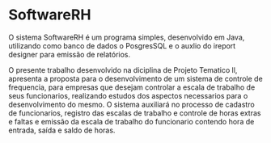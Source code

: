 # SoftwareRH

O sistema SoftwareRH é um programa simples, desenvolvido em Java, utilizando como banco  de dados o PosgresSQL e o auxlio do ireport designer para emissão de relatórios. 

O presente trabalho desenvolvido na diciplina de Projeto Tematico ll, apresenta a proposta para o desenvolvimento de um sistema de controle de frequencia, para empresas que desejam controlar a escala de trabalho de seus funcionarios, realizando estudos dos aspectos necessarios para o desenvolvimento do mesmo. O sistema auxiliará no processo de cadastro de funcionarios, registro das escalas de trabalho e controle de horas extras e faltas e emissão da escala de trabalho do funcionario contendo hora de entrada, saída e saldo de horas.
